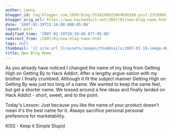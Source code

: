 ```yaml
---
author: jenny
blogger_id: tag:blogger.com,1999:blog-5518298822864690168.post-2359980293451886088
blogger_orig_url: https://www.hackaddict.net/2007/01/new-blog-name.html
date: '2007-01-19T15:16:00.000-05:00'
layout: post
modified_time: '2007-01-19T20:19:46.077-05:00'
redirect_from: /2007/01/new-blog-name.html
tags: null
thumbnail: '{{ site.url }}/assets/images/thumbnails/2007-01-19-image-0000.jpg'
title: New Blog Name
---
```


<img alt="" border="0" id="BLOGGER_PHOTO_ID_5021916013308825186" src="{{ site.url }}/assets/images/posts/2007-01-19-image-0000.jpg" style="margin: 0pt 0pt 10px 10px; float: right; "/>As you already have noticed I changed the name of my blog from Getting High on Getting By to Hack Addict.  After a  lengthy argue-sation  with my brother I finally crumbled.   Although it fit the subject manner Getting High on Getting By was just too long of a name.  We wanted to keep the same feel, but get a shorter name.  We tossed around a few ideas and finally landed on Hack Addict - short, sweet, and to the point.



Today's Lesson:  Just because you like the name of your product doesn't mean it's the best name for it.  Always sacrifice personal personal preference for marketability.

KISS - Keep it Simple Stupid